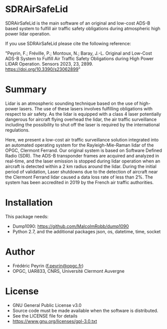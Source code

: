 # SDRAirSafeLid

SDRAirSafeLid is the main software of an original and low-cost ADS-B based system to fulfill air traffic safety obligations during atmospheric high power lidar operation.

If you use SDRAirSafeLid please cite the following reference:

"Peyrin, F.; Fréville, P.; Montoux, N.; Baray, J.-L. Original and Low-Cost ADS-B System to Fulfill Air Traffic Safety Obligations during High Power LIDAR Operation. Sensors 2023, 23, 2899. https://doi.org/10.3390/s23062899"


# Summary
Lidar is an atmospheric sounding technique based on the use of high-power lasers.
The use of these lasers involves fulfilling obligations with respect to air safety. 
As the lidar is equipped with a class 4 laser potentially dangerous for aircraft flying overhead the lidar, the air traffic surveillance including the possibility to shut off the laser is required by the international regulations.

Here, we present a low-cost air traffic surveillance solution integrated into an automated operating system for the Rayleigh-Mie-Raman lidar of the OPGC, Clermont Ferrand.
Our original system is based on Software Defined Radio (SDR).
The ADS-B transponder frames are acquired and analyzed in real-time, and the laser emission is stopped during lidar operation when an aircraft is detected within a 2 km radius around the lidar.
During the initial period of validation, Laser shutdowns due to the detection of aircraft near the Clermont Ferrand lidar caused a data loss rate of less than 2%.
The system has been accredited in 2019 by the French air traffic authorities.

# Installation
This package needs:
* Dump1090: https://github.com/MalcolmRobb/dump1090
* Python 2.7, and the additional packages json, os, datetime, time, socket

# Author
* Frédéric Peyrin (f.peyrin@opgc.fr)
* OPGC, UAR833, CNRS, Université Clermont Auvergne

# License
* GNU General Public License v3.0
* Source code must be made available when the software is distributed.
* See the LICENSE file for details
* https://www.gnu.org/licenses/gpl-3.0.txt
